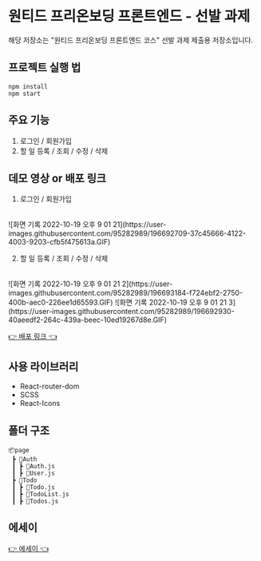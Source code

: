 # 원티드 프리온보딩 프론트엔드 - 선발 과제

해당 저장소는 "원티드 프리온보딩 프론트엔드 코스" 선발 과제 제출용 저장소입니다.

## 프로젝트 실행 법

```
npm install
npm start
```

## 주요 기능

1. 로그인 / 회원가입
2. 할 일 등록 / 조회 / 수정 / 삭제

## 데모 영상 or 배포 링크

1. 로그인 / 회원가입
<br />
![화면 기록 2022-10-19 오후 9 01 21](https://user-images.githubusercontent.com/95282989/196692709-37c45666-4122-4003-9203-cfb5f475613a.GIF)
<br />

2. 할 일 등록 / 조회 / 수정 / 삭제
 <br />
![화면 기록 2022-10-19 오후 9 01 21 2](https://user-images.githubusercontent.com/95282989/196693184-f724ebf2-2750-400b-aec0-226ee1d65593.GIF)
![화면 기록 2022-10-19 오후 9 01 21 3](https://user-images.githubusercontent.com/95282989/196692930-40aeedf2-264c-439a-beec-10ed19267d8e.GIF)


[👉 배포 링크 👈]()

## 사용 라이브러리

- React-router-dom
- SCSS
- React-Icons

## 폴더 구조

```
📦page
 ┣ 📂Auth
 ┃ ┣ 📜Auth.js
 ┃ ┣ 📜User.js
 ┣ 📂Todo
 ┃ ┣ 📜Todo.js
 ┃ ┣ 📜TodoList.js
 ┃ ┣ 📜Todos.js
```

## 에세이 
[👉 에세이 👈](https://blog.naver.com/rell_cake/222904736106)


